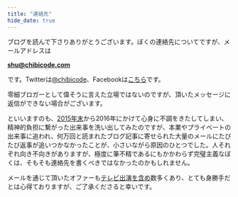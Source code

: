 ```yaml
---
title: "連絡先"
hide_date: true
---
```


ブログを読んで下さりありがとうございます。ぼくの連絡先についてですが、メールアドレスは

**[shu@chibicode.com](mailto:shu@chibicode.com)**

です。Twitterは[@chibicode](http://twitter.com/chibicode)、Facebookは[こちら](http://facebook.com/shu)です。

零細ブロガーとして偉そうに言えた立場ではないのですが、頂いたメッセージに返信ができない場合がございます。

といいますのも、[2015年末](/tanpopo-anne-nintendo)から2016年にかけて心身に不調をきたしてしまい、精神的負担に繋がった出来事を洗い出してみたのですが、本業やプライベートの出来事に追われ、何万回と読まれたブログ記事に寄せられた大量のメールにたびたび返事が追いつかなかったことが、小さいながら原因のひとつでした。人それぞれ向き不向きがありますが、極度に筆不精であるにもかかわらず完璧主義なぼくは、そもそも連絡先を書くべきではなかったのかもしれません。

メールを通じて頂いたオファーも[テレビ出演を含め](http://chibicode.com/nhk-dilemma)数多くあり、とても身勝手だとは心得ておりますが、ご了承くださると幸いです。
